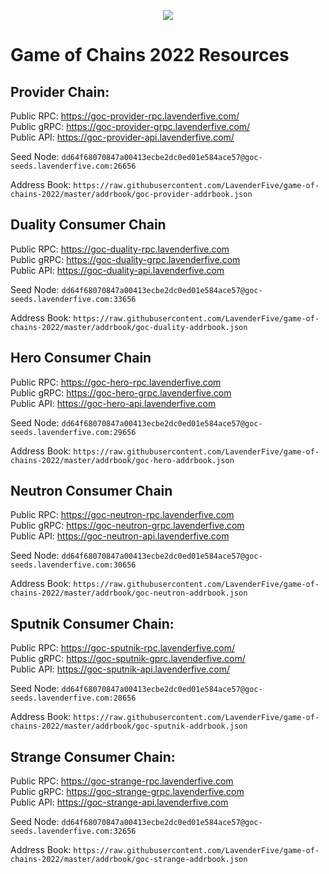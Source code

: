 <p align="center">
  <img src="https://user-images.githubusercontent.com/9121234/190864636-b5047a5b-8f44-42ed-a9de-62095bebd2a3.jpg" />
</p>
  
# Game of Chains 2022 Resources
  
## **Provider Chain**:  
Public RPC:  https://goc-provider-rpc.lavenderfive.com/  
Public gRPC: https://goc-provider-grpc.lavenderfive.com/  
Public API:  https://goc-provider-api.lavenderfive.com/  
  
Seed Node: `dd64f68070847a00413ecbe2dc0ed01e584ace57@goc-seeds.lavenderfive.com:26656`    
  
Address Book: `https://raw.githubusercontent.com/LavenderFive/game-of-chains-2022/master/addrbook/goc-provider-addrbook.json`  
  
## **Duality Consumer Chain**
Public RPC: https://goc-duality-rpc.lavenderfive.com  
Public gRPC: https://goc-duality-grpc.lavenderfive.com  
Public API: https://goc-duality-api.lavenderfive.com   
  
Seed Node: `dd64f68070847a00413ecbe2dc0ed01e584ace57@goc-seeds.lavenderfive.com:33656`    
  
Address Book: `https://raw.githubusercontent.com/LavenderFive/game-of-chains-2022/master/addrbook/goc-duality-addrbook.json`  
  
## **Hero Consumer Chain**  
Public RPC: https://goc-hero-rpc.lavenderfive.com  
Public gRPC: https://goc-hero-grpc.lavenderfive.com  
Public API: https://goc-hero-api.lavenderfive.com  
  
Seed Node: `dd64f68070847a00413ecbe2dc0ed01e584ace57@goc-seeds.lavenderfive.com:29656`  
  
Address Book: `https://raw.githubusercontent.com/LavenderFive/game-of-chains-2022/master/addrbook/goc-hero-addrbook.json`  
  
## **Neutron Consumer Chain**  
Public RPC: https://goc-neutron-rpc.lavenderfive.com  
Public gRPC: https://goc-neutron-grpc.lavenderfive.com  
Public API: https://goc-neutron-api.lavenderfive.com  
  
Seed Node: `dd64f68070847a00413ecbe2dc0ed01e584ace57@goc-seeds.lavenderfive.com:30656`    
  
Address Book:  `https://raw.githubusercontent.com/LavenderFive/game-of-chains-2022/master/addrbook/goc-neutron-addrbook.json`  
  
## **Sputnik Consumer Chain**:  
Public RPC: https://goc-sputnik-rpc.lavenderfive.com/   
Public gRPC: https://goc-sputnik-gprc.lavenderfive.com/  
Public API: https://goc-sputnik-api.lavenderfive.com/ 
  
Seed Node: `dd64f68070847a00413ecbe2dc0ed01e584ace57@goc-seeds.lavenderfive.com:28656`    
  
Address Book: `https://raw.githubusercontent.com/LavenderFive/game-of-chains-2022/master/addrbook/goc-sputnik-addrbook.json`  
  
## **Strange Consumer Chain**:  
Public RPC: https://goc-strange-rpc.lavenderfive.com  
Public gRPC: https://goc-strange-grpc.lavenderfive.com  
Public API: https://goc-strange-api.lavenderfive.com  
  
Seed Node: `dd64f68070847a00413ecbe2dc0ed01e584ace57@goc-seeds.lavenderfive.com:32656`    
  
Address Book: `https://raw.githubusercontent.com/LavenderFive/game-of-chains-2022/master/addrbook/goc-strange-addrbook.json`  
